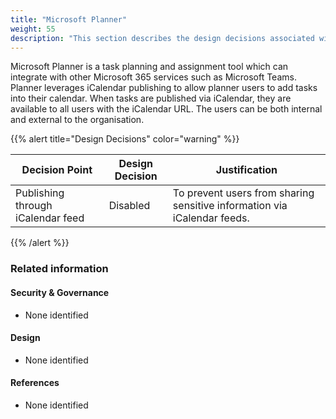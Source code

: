 ```yaml
---
title: "Microsoft Planner"
weight: 55
description: "This section describes the design decisions associated with the Blueprint for Secure Cloud Platform, Endpoints and Shared Services for system(s) built using ASD's Blueprint for Secure Cloud."
---
```


Microsoft Planner is a task planning and assignment tool which can integrate with other Microsoft 365 services such as Microsoft Teams. Planner leverages iCalendar publishing to allow planner users to add tasks into their calendar. When tasks are published via iCalendar, they are available to all users with the iCalendar URL. The users can be both internal and external to the organisation.

{{% alert title="Design Decisions" color="warning" %}}

| Decision Point                    | Design Decision | Justification                                                            |
|-----------------------------------|-----------------|--------------------------------------------------------------------------|
| Publishing through iCalendar feed | Disabled        | To prevent users from sharing sensitive information via iCalendar feeds. |

{{% /alert %}}

### Related information

#### Security & Governance

* None identified

#### Design

* None identified

#### References

* None identified